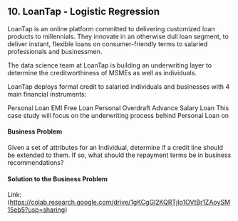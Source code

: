 ## 10. LoanTap - Logistic Regression
LoanTap is an online platform committed to delivering customized loan products to millennials. They innovate in an otherwise dull loan segment, to deliver instant, flexible loans on consumer-friendly terms to salaried professionals and businessmen.

The data science team at LoanTap is building an underwriting layer to determine the creditworthiness of MSMEs as well as individuals.

LoanTap deploys formal credit to salaried individuals and businesses with 4 main financial instruments:

Personal Loan
EMI Free Loan
Personal Overdraft
Advance Salary Loan
This case study will focus on the underwriting process behind Personal Loan on

#### Business Problem

Given a set of attributes for an Individual, determine if a credit line should be extended to them. If so, what should the repayment terms be in business recommendations?

#### Solution to the Business Problem

Link: (https://colab.research.google.com/drive/1gKCgGl2KQRTjIo1OVtBr1ZAoySM15eb5?usp=sharing)
